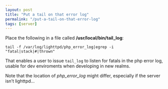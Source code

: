 ```yaml
---
layout: post
title: "Put a tail on that error log"
permalink: "/put-a-tail-on-that-error-log"
tags: [server]
---
```


Place the following in a file called <strong>/usr/local/bin/tail_log</strong>:

<code>tail -f /var/log/lighttpd/php_error_log|egrep -i "fatal|stack|#|thrown"</code>

That enables a user to issue <code>tail_log</code> to listen for fatals in the php error log, usable for dev enviroments when developing in new realms.

Note that the location of <em>php_error_log</em> might differ, especially if the server isn’t lighttpd…

